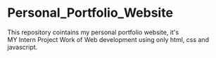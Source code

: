 # Personal_Portfolio_Website
This repository cointains my personal portfolio website, it's  
 MY Intern Project Work of Web development using only html, css and javascript.
